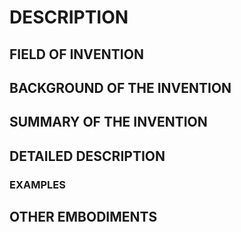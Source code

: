 # DESCRIPTION

## FIELD OF INVENTION

## BACKGROUND OF THE INVENTION

## SUMMARY OF THE INVENTION

## DETAILED DESCRIPTION

### EXAMPLES

## OTHER EMBODIMENTS


